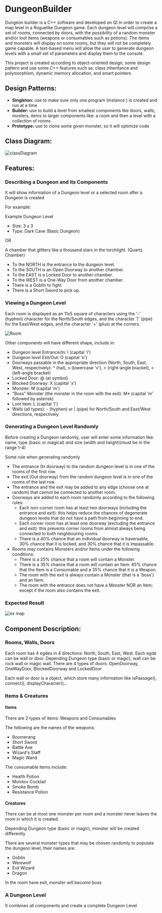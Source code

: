 # DungeonBuilder

Dungeon builder is a C++ software and developed on Qt in order to create a map level in a Roguelike Dungeon game. 
Each dungeon level will comprise a set of rooms, connected by doors, with the possibility of a random monster and/or loot items (weapons or consumables such as potions). 
The items and monsters will display on some rooms, but they will not be completely game capable.
A text-based menu will allow the user to generate dungeon levels with a small set of parameters and display them to the console.

This project is created according to object-oriented design, some design pattern and 
use some C++ features such as: class inheritance and polymorphism, dynamic memory allocation, and smart pointers

## Design Patterns:

* **Singleton:** use to make sure only one program (instance ) is created and run at a time
* **Builder:** use to build a level from smallest components like doors, walls, mosters, items to larger components like: a room and then a level with a collection of rooms
* **Prototype:**  use to clone some given monster, so it will optimize code

## Class Diagram:

![classDiagram](https://res.cloudinary.com/ngochieua2/image/upload/v1621400139/github/classDiagram_jhysnk.png)

## Features:

### Describing a Dungeon and its Components

It will show information of a Dungeon level or a selected room after a Dungeon is created

For example:

Example Dungeon Level
* Size: 3 x 3
* Type: Dark Cave (Basic Dungeon)

OR

A chamber that glitters like a thousand stars in the torchlight. (Quartz Chamber)
* To the NORTH is the entrance to the dungeon level.
* To the SOUTH is an Open Doorway to another chamber.
* To the EAST is a Locked Door to another chamber.
* To the WEST is a One-Way Door from another chamber.
* There is a Goblin to fight.
* There is a Short Sword to pick up.

### Viewing a Dungeon Level

Each room is displayed as an 11x5 square of characters using the '-' (hyphen) character for the North/South edges, and the character '|' (pipe) for the East/West edges, and the character '+' (plus) at the corners.

![Room](https://res.cloudinary.com/ngochieua2/image/upload/v1621419309/github/room_bqph8u.png)

Other components will have different shape, include in:
* Dungeon level Entrance/In: I (capital 'i')
* Dungeon level Exit/Out: O (capital 'o')
* Doorways passable in the appropriate direction (North, South, East, West, respectively): ^ (hat), v (lowercase 'v'), > (right-angle bracket), < (left-angle bracket)
* Locked Door: @ (at symbol)
* Blocked Doorway: X (capital 'x')
* Monster: M (capital 'm')
* "Boss" Monster (the monster in the room with the exit): M* (capital 'm' followed by asterisk)
* Loot item: L (capital 'l')
* Walls (all types): - (hyphen) or | (pipe) for North/South and East/West directions, respectively

### Generating a Dungeon Level Randomly

Before creating a Dungeon randomly, user will enter some information like: name, type (basic or magical) and size (width and height)(must be in the range 1-4)

Some rule when generating randomly
* The entrance (In doorway) to the random dungeon level is in one of the rooms of the first row.
* The exit (Out doorway) from the random dungeon level is in one of the rooms of the last row.
* The entrance and the exit may be added to any edge (choose one at random) that cannot be connected to another room.
* Doorways are added to each room randomly according to the following rules:
  * Each non-corner room has at least two doorways (including the entrance and exit): this helps reduce the chances of degenerate dungeon levels that do not have a path from beginning to end.
  * Each corner room has at least one doorway (excluding the entrance and exit): this prevents corner rooms from almost always being connected to both neighbouring rooms.
  * There is a 40% chance that an individual doorway is traversable, 30% chance that it is locked, and 30% chance that it is impassable.
* Rooms may contains Monsters and/or Items under the following conditions:
  * There is a 25% chance that a room will contain a Monster.
  * There is a 35% chance that a room will contain an Item: 65% chance that the Item is a Consumable and a 35% chance that it is a Weapon.
  * The room with the exit is always contain a Monster (that is a 'boss') and an Item.
  * The room with the entrance does not have a Monster NOR an Item; except if the room also contains the exit.

### Expected Result

![ex map](https://res.cloudinary.com/ngochieua2/image/upload/v1621422086/github/exmap_xckayg.png)

## Component Description:

### Rooms, Walls, Doors 

Each room has 4 egdes in 4 directions: North, South, East, West. Each egde can be wall or door.
Depending Dungeon type (basic or magic), wall can be rock wall or magic wall. 
There are 4 types of doors: OpenDoorway, OneWayDoor, BlockedDoorway and LockedDoor

Each wall or door is a object, which store many information like isPassage(), connect(), displayCharacter()...

### Items & Creatures

#### Items

There are 2 types of items: Weapons and Consumables 

The following are the names of the weapons:
* Boomerang
* Short Sword
* Battle Axe
* Wizard's Staff
* Magic Wand

The consumable items include: 
* Health Potion
* Molotov Cocktail
* Smoke Bomb
* Resistance Potion

#### Creatures

There can be at most one monster per room and a monster never leaves the room in which it is created.

Depending Dungeon type (basic or magic), monster will be created differently

There are several monster types that may be chosen randomly to populate the dungeon level, their names are:
* Goblin
* Werewolf
* Evil Wizard
* Dragon

In the room have exit, monster will become boss

###  A Dungeon Level

It combines all components and create a complete Dungeon Level
